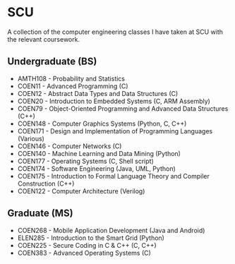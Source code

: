 # SCU
A collection of the computer engineering classes I have taken at SCU with the relevant coursework.
## Undergraduate (BS)
* AMTH108 - Probability and Statistics
* COEN11 - Advanced Programming (C)
* COEN12 - Abstract Data Types and Data Structures (C)
* COEN20 - Introduction to Embedded Systems (C, ARM Assembly)
* COEN79 - Object-Oriented Programming and Advanced Data Structures (C++)
* COEN148 - Computer Graphics Systems (Python, C, C++)
* COEN171 - Design and Implementation of Programming Languages (Various)
* COEN146 - Computer Networks (C)
* COEN140 - Machine Learning and Data Mining (Python)
* COEN177 - Operating Systems (C, Shell script)
* COEN174 - Software Engineering (Java, UML, Python)
* COEN175 - Introduction to Formal Language Theory and Compiler Construction (C++)
* COEN122 - Computer Architecture (Verilog)

## Graduate (MS)
* COEN268 - Mobile Application Development (Java and Android)
* ELEN285 - Introduction to the Smart Grid (Python)
* COEN225 - Secure Coding in C & C++ (C, C++)
* COEN383 - Advanced Operating Systems (C)
